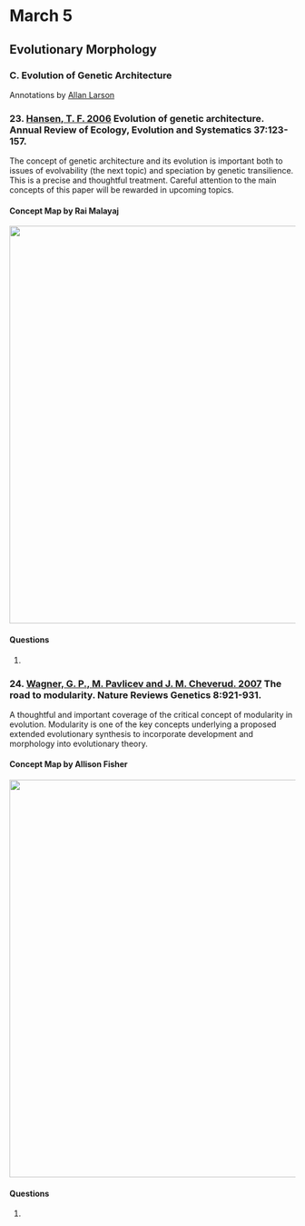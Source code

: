 # March 5

## Evolutionary Morphology 

### C. Evolution of Genetic Architecture 

Annotations by [Allan Larson](https://biology.wustl.edu/people/allan-larson)  


### 23. [Hansen, T. F. 2006](https://drive.google.com/drive/u/0/folders/1ocqMPD5gX9xi4VQy_5OtU5wSyg-X8ftM) Evolution of genetic architecture. Annual Review of Ecology, Evolution and Systematics 37:123-157.  

The concept of genetic architecture and its evolution is important both to issues of evolvability (the next topic) and speciation by genetic transilience. This is a precise and thoughtful treatment. Careful attention to the main concepts of this paper will be rewarded in upcoming topics.


#### Concept Map by Rai Malayaj   

<img width="700" src="Hansen2006_conceptmap_rm.jpg" >

#### Questions 

1.

### 24. [Wagner, G. P., M. Pavlicev and J. M. Cheverud. 2007](https://drive.google.com/drive/u/0/folders/1ocqMPD5gX9xi4VQy_5OtU5wSyg-X8ftM) The road to modularity. Nature Reviews Genetics 8:921-931. 

A thoughtful and important coverage of the critical concept of modularity in evolution. Modularity is one of the key concepts underlying a proposed extended evolutionary synthesis to incorporate development and morphology into evolutionary theory.

#### Concept Map by Allison Fisher  

<img width="700" src="Wagner1988_conceptmap_af.png" >

#### Questions 

1. 





